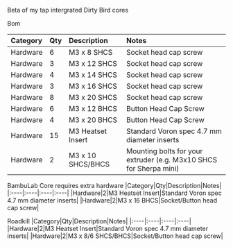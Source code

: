 Beta of my tap intergrated Dirty Bird cores


Bom

|Category|Qty|Description|Notes|
|:----|:----|:----|:----|
|Hardware|6|M3 x 8 SHCS|Socket head cap screw|
|Hardware|3|M3 x 12 SHCS|Socket head cap screw|
|Hardware|4|M3 x 14 SHCS|Socket head cap screw|
|Hardware|3|M3 x 16 SHCS|Socket head cap screw|
|Hardware|8|M3 x 20 SHCS|Socket head cap screw|
|Hardware|6|M3 x 12 BHCS|Button Head Cap Screw|
|Hardware|4|M3 x 20 BHCS|Button Head Cap Screw|
|Hardware|15|M3 Heatset Insert|Standard Voron spec 4.7 mm diameter inserts|
|Hardware|2|M3 x 10 SHCS/BHCS|Mounting bolts for your extruder (e.g. M3x10 SHCS for Sherpa mini)|

BambuLab Core requires extra hardware
|Category|Qty|Description|Notes|
|:----|:----|:----|:----|
|Hardware|2|M3 Heatset Insert|Standard Voron spec 4.7 mm diameter inserts|
|Hardware|2|M3 x 16 BHCS|Socket/Button head cap screw|

Roadkill
|Category|Qty|Description|Notes|
|:----|:----|:----|:----|
|Hardware|2|M3 Heatset Insert|Standard Voron spec 4.7 mm diameter inserts|
|Hardware|2|M3 x 8/6 SHCS/BHCS|Socket/Button head cap screw|